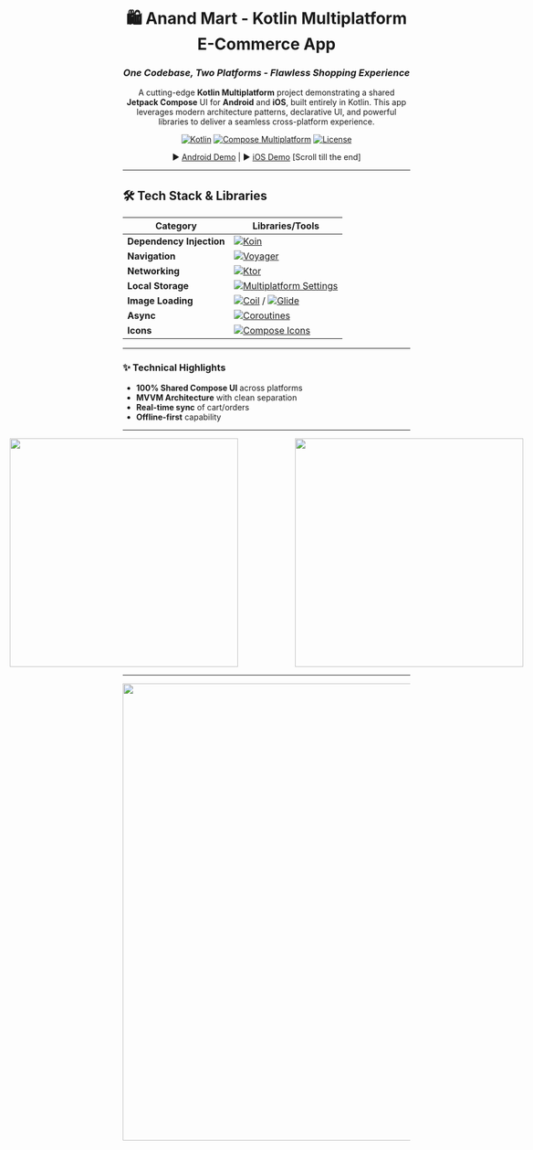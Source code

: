 <div align="center">

# 🛍️ Anand Mart - Kotlin Multiplatform E-Commerce App 
### *One Codebase, Two Platforms - Flawless Shopping Experience*

A cutting-edge **Kotlin Multiplatform** project demonstrating a shared **Jetpack Compose** UI for **Android** and **iOS**, built entirely in Kotlin. This app leverages modern architecture patterns, declarative UI, and powerful libraries to deliver a seamless cross-platform experience.

[![Kotlin](https://img.shields.io/badge/Kotlin-1.9.20-blue.svg?logo=kotlin)](https://kotlinlang.org)
[![Compose Multiplatform](https://img.shields.io/badge/Compose%20Multiplatform-1.5.10-red.svg)](https://www.jetbrains.com/lp/compose-multiplatform/)
[![License](https://img.shields.io/badge/License-MIT-green.svg)](LICENSE)

▶️ [Android Demo](#) | ▶️ [iOS Demo](https://github.com/Jeetin9410/Anand_Mart_KMM_App/blob/master/rec/demo_ios.gif)
[Scroll till the end]
</div>

---

## 🛠 Tech Stack & Libraries  

| Category          | Libraries/Tools                                                                                     |
|-------------------|---------------------------------------------------------------------------------------------------------|
| **Dependency Injection**  | [![Koin](https://img.shields.io/badge/Koin-✓-blue?logo=kotlin)](https://insert-koin.io/)          |
| **Navigation**           | [![Voyager](https://img.shields.io/badge/Voyager-✓-orange)](https://voyager.adriel.cafe/)         |
| **Networking**           | [![Ktor](https://img.shields.io/badge/Ktor-✓-success)](https://ktor.io/)                          |
| **Local Storage**        | [![Multiplatform Settings](https://img.shields.io/badge/SharedPref-✓-yellow)](https://github.com/russhwolf/multiplatform-settings) |
| **Image Loading**        | [![Coil](https://img.shields.io/badge/Coil-✓-purple)](https://coil-kt.github.io/coil/) / [![Glide](https://img.shields.io/badge/Glide-✓-green)](https://bumptech.github.io/glide/) |
| **Async**                | [![Coroutines](https://img.shields.io/badge/Coroutines-✓-brightgreen)](https://kotlinlang.org/docs/coroutines-guide.html) |
| **Icons**                | [![Compose Icons](https://img.shields.io/badge/Compose_Icons-✓-red)](https://github.com/DevSrSouza/compose-icons) |

---

### ✨ Technical Highlights
- **100% Shared Compose UI** across platforms
- **MVVM Architecture** with clean separation
- **Real-time sync** of cart/orders
- **Offline-first** capability

---
<div align="center" style="display: flex; justify-content: center; gap: 100px;">
  <img src="https://github.com/Jeetin9410/Anand_Mart_KMM_App/blob/master/rec/demo_android.gif?raw=true" width="400" />
  <img src="https://github.com/Jeetin9410/Anand_Mart_KMM_App/blob/master/rec/demo_ios.gif?raw=true" width="400" />
</div>

---
<div align="center" style="display: flex; justify-content: center; gap: 100px;">
  <img src="https://github.com/Jeetin9410/Anand_Mart_KMM_App/blob/master/rec/demo_desktop.gif?raw=true" width="800" />
</div>

